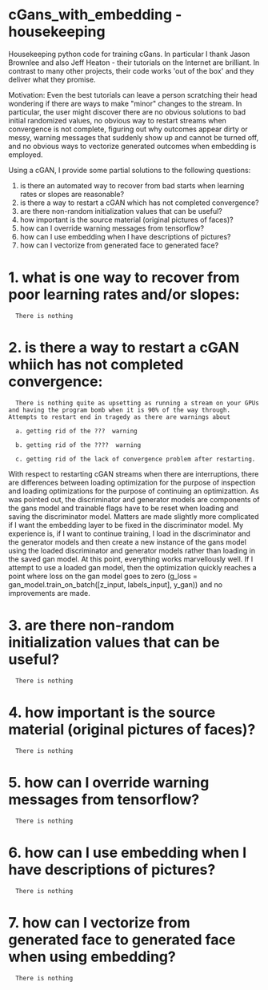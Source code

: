 # cGans_with_embedding - housekeeping
Housekeeping python code for training cGans.  In particular I thank Jason Brownlee and also Jeff Heaton - their tutorials on the Internet are brilliant.  In contrast to many other projects, their code works 'out of the box' and they deliver what they promise.  

Motivation:
Even the best tutorials can leave a person scratching their head wondering if there are ways to make "minor" changes to the stream.  In particular, the user might discover there are no obvious solutions to bad initial randomized values, no obvious way to restart streams when convergence is not complete, figuring out why outcomes appear dirty or messy, warning messages that suddenly show up and cannot be turned off, and no obvious ways to vectorize generated outcomes when embedding is employed.   

 Using a cGAN, I provide some partial solutions to the following questions:

  1.  is there an automated way to recover from bad starts when learning rates or slopes are reasonable?
  2.  is there a way to restart a cGAN which has not completed convergence?
  3.  are there non-random initialization values that can be useful?
  4.  how important is the source material (original pictures of faces)?
  5.  how can I override warning messages from tensorflow?
  6.  how can I use embedding when I have descriptions of pictures?
  7.  how can I vectorize from generated face to generated face?

# 1.  what is one way to recover from poor learning rates and/or slopes:
      There is nothing
# 2.  is there a way to restart a cGAN whiich has not completed convergence:
      There is nothing quite as upsetting as running a stream on your GPUs and having the program bomb when it is 90% of the way through.  Attempts to restart end in tragedy as there are warnings about 
      
      a. getting rid of the ???  warning
      
      b. getting rid of the ????  warning
      
      c. getting rid of the lack of convergence problem after restarting.  
With respect to restarting cGAN streams when there are interruptions, there are differences between loading optimization for the purpose of inspection and loading optimizations for the purpose of continuing an optimizattion.  As was pointed out, the discriminator and generator models are components of the gans model and trainable flags have to be reset when loading and saving the discriminator model.  Matters are made slightly more complicated if I want the embedding layer to be fixed in the discriminator model.  My experience is, if I want to continue training, I load in the discriminator and the generator models and then create a new instance of the gans model using the loaded discriminator and generator models rather than loading in the saved gan model.  At this point, everything works marvellously well.  If I attempt to use a loaded gan model, then the optimization quickly reaches a point where loss on the gan model goes to zero (g_loss = gan_model.train_on_batch([z_input, labels_input], y_gan)) and no improvements are made.    

# 3.  are there non-random initialization values that can be useful?
      There is nothing
# 4.  how important is the source material (original pictures of faces)?
      There is nothing
# 5.  how can I override warning messages from tensorflow?
      There is nothing
# 6.  how can I use embedding when I have descriptions of pictures?
      There is nothing
# 7.  how can I vectorize from generated face to generated face when using embedding?
      There is nothing
